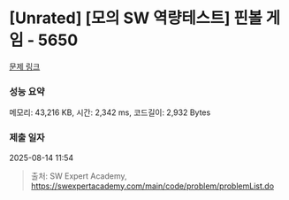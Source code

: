 # [Unrated] [모의 SW 역량테스트] 핀볼 게임 - 5650 

[문제 링크](https://swexpertacademy.com/main/code/problem/problemDetail.do?contestProbId=AWXRF8s6ezEDFAUo) 

### 성능 요약

메모리: 43,216 KB, 시간: 2,342 ms, 코드길이: 2,932 Bytes

### 제출 일자

2025-08-14 11:54



> 출처: SW Expert Academy, https://swexpertacademy.com/main/code/problem/problemList.do